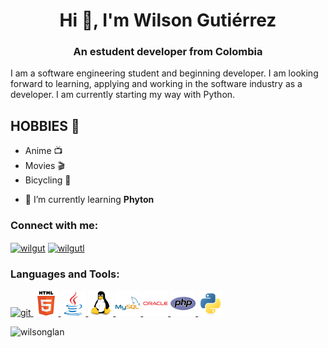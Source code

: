 <h1 align="center">Hi 👋, I'm Wilson Gutiérrez</h1>
<h3 align="center">An estudent developer from Colombia</h3>

<p align="left">I am a software engineering student and beginning developer. I am looking forward to learning, applying and working in the software industry as a developer. I am currently starting my way with Python.</p>

## HOBBIES :see_no_evil:

* Anime :tv:
* Movies :clapper:
* Bicycling :bicyclist:

- 🌱 I’m currently learning **Phyton**
<h3 align="left">Connect with me:</h3>
<p align="left">
<a href="https://twitter.com/wilgut" target="blank"><img align="center" src="https://cdn.jsdelivr.net/npm/simple-icons@3.0.1/icons/twitter.svg" alt="wilgut" height="30" width="40" /></a>
<a href="https://linkedin.com/in/wilgutl" target="blank"><img align="center" src="https://cdn.jsdelivr.net/npm/simple-icons@3.0.1/icons/linkedin.svg" alt="wilgutl" height="30" width="40" /></a>
</p>

<h3 align="left">Languages and Tools:</h3>
<p align="left"> <a href="https://git-scm.com/" target="_blank"> <img src="https://www.vectorlogo.zone/logos/git-scm/git-scm-icon.svg" alt="git" width="40" height="40"/> </a> <a href="https://www.w3.org/html/" target="_blank"> <img src="https://raw.githubusercontent.com/devicons/devicon/master/icons/html5/html5-original-wordmark.svg" alt="html5" width="40" height="40"/> </a> <a href="https://www.java.com" target="_blank"> <img src="https://raw.githubusercontent.com/devicons/devicon/master/icons/java/java-original.svg" alt="java" width="40" height="40"/> </a> <a href="https://www.linux.org/" target="_blank"> <img src="https://raw.githubusercontent.com/devicons/devicon/master/icons/linux/linux-original.svg" alt="linux" width="40" height="40"/> </a> <a href="https://www.mysql.com/" target="_blank"> <img src="https://raw.githubusercontent.com/devicons/devicon/master/icons/mysql/mysql-original-wordmark.svg" alt="mysql" width="40" height="40"/> </a> <a href="https://www.oracle.com/" target="_blank"> <img src="https://raw.githubusercontent.com/devicons/devicon/master/icons/oracle/oracle-original.svg" alt="oracle" width="40" height="40"/> </a> <a href="https://www.php.net" target="_blank"> <img src="https://raw.githubusercontent.com/devicons/devicon/master/icons/php/php-original.svg" alt="php" width="40" height="40"/> </a> <a href="https://www.python.org" target="_blank"> <img src="https://raw.githubusercontent.com/devicons/devicon/master/icons/python/python-original.svg" alt="python" width="40" height="40"/> </a> </p>
<p align="left"> <img src="https://komarev.com/ghpvc/?username=wilsonglan&label=Profile%20views&color=0e75b6&style=flat" alt="wilsonglan" /> </p>
